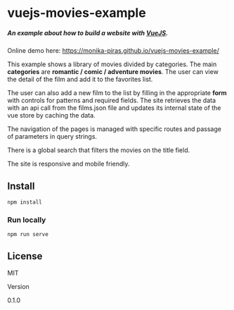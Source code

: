 # vuejs-movies-example

##### An example about how to build a website with [VueJS].


Online demo here: https://monika-piras.github.io/vuejs-movies-example/ 

This example shows a library of movies divided by categories.
The main **categories** are **romantic / comic / adventure movies**.
The user can view the detail of the film and add it to the favorites list.

The user can also add a new film to the list by filling in the appropriate **form** with controls for patterns and required fields.
The site retrieves the data with an api call from the films.json file and updates its internal state of the vue store by caching the data.

The navigation of the pages is managed with specific routes and passage of parameters in query strings.

There is a global search that filters the movies on the title field.

The site is responsive and mobile friendly.

## Install
```
npm install
```

### Run locally
```
npm run serve
```


License
----

MIT

Version

0.1.0



[VueJS]: <http://https://vuejs.org/>